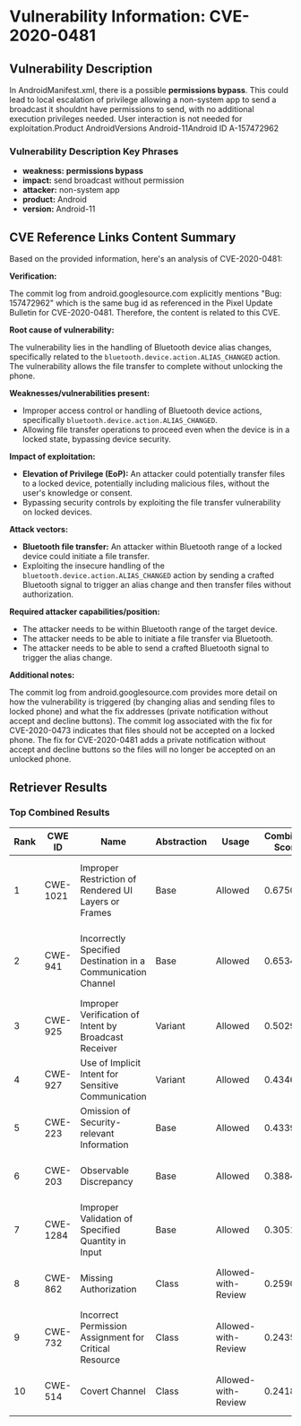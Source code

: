 # Vulnerability Information: CVE-2020-0481

## Vulnerability Description
In AndroidManifest.xml, there is a possible **permissions bypass**. This could lead to local escalation of privilege allowing a non-system app to send a broadcast it shouldnt have permissions to send, with no additional execution privileges needed. User interaction is not needed for exploitation.Product AndroidVersions Android-11Android ID A-157472962

### Vulnerability Description Key Phrases
- **weakness:** **permissions bypass**
- **impact:** send broadcast without permission
- **attacker:** non-system app
- **product:** Android
- **version:** Android-11

## CVE Reference Links Content Summary
Based on the provided information, here's an analysis of CVE-2020-0481:

**Verification:**

The commit log from android.googlesource.com explicitly mentions "Bug: 157472962" which is the same bug id as referenced in the Pixel Update Bulletin for CVE-2020-0481. Therefore, the content is related to this CVE.

**Root cause of vulnerability:**

The vulnerability lies in the handling of Bluetooth device alias changes, specifically related to the `bluetooth.device.action.ALIAS_CHANGED` action. The vulnerability allows the file transfer to complete without unlocking the phone.

**Weaknesses/vulnerabilities present:**

- Improper access control or handling of Bluetooth device actions, specifically `bluetooth.device.action.ALIAS_CHANGED`.
- Allowing file transfer operations to proceed even when the device is in a locked state, bypassing device security.

**Impact of exploitation:**

- **Elevation of Privilege (EoP):** An attacker could potentially transfer files to a locked device, potentially including malicious files, without the user's knowledge or consent.
- Bypassing security controls by exploiting the file transfer vulnerability on locked devices.

**Attack vectors:**

-  **Bluetooth file transfer:** An attacker within Bluetooth range of a locked device could initiate a file transfer.
- Exploiting the insecure handling of the `bluetooth.device.action.ALIAS_CHANGED` action by sending a crafted Bluetooth signal to trigger an alias change and then transfer files without authorization.

**Required attacker capabilities/position:**

- The attacker needs to be within Bluetooth range of the target device.
- The attacker needs to be able to initiate a file transfer via Bluetooth.
- The attacker needs to be able to send a crafted Bluetooth signal to trigger the alias change.

**Additional notes:**

The commit log from android.googlesource.com provides more detail on how the vulnerability is triggered (by changing alias and sending files to locked phone) and what the fix addresses (private notification without accept and decline buttons). The commit log associated with the fix for CVE-2020-0473 indicates that files should not be accepted on a locked phone. The fix for CVE-2020-0481 adds a private notification without accept and decline buttons so the files will no longer be accepted on an unlocked phone.

## Retriever Results

### Top Combined Results

| Rank | CWE ID | Name | Abstraction | Usage | Combined Score | Retrievers | Individual Scores |
|------|--------|------|-------------|-------|---------------|------------|-------------------|
| 1 | CWE-1021 | Improper Restriction of Rendered UI Layers or Frames | Base | Allowed | 0.6750 | dense, sparse, graph | dense: 0.577, sparse: 0.307, graph: 0.590 |
| 2 | CWE-941 | Incorrectly Specified Destination in a Communication Channel | Base | Allowed | 0.6534 | dense, sparse, graph | dense: 0.580, sparse: 0.265, graph: 0.591 |
| 3 | CWE-925 | Improper Verification of Intent by Broadcast Receiver | Variant | Allowed | 0.5029 | dense, sparse | dense: 0.674, sparse: 0.363 |
| 4 | CWE-927 | Use of Implicit Intent for Sensitive Communication | Variant | Allowed | 0.4346 | dense, sparse | dense: 0.657, sparse: 0.249 |
| 5 | CWE-223 | Omission of Security-relevant Information | Base | Allowed | 0.4339 | dense, sparse | dense: 0.562, sparse: 0.266 |
| 6 | CWE-203 | Observable Discrepancy | Base | Allowed | 0.3884 | dense, sparse | dense: 0.501, sparse: 0.241 |
| 7 | CWE-1284 | Improper Validation of Specified Quantity in Input | Base | Allowed | 0.3051 | sparse, graph | sparse: 0.243, graph: 0.465 |
| 8 | CWE-862 | Missing Authorization | Class | Allowed-with-Review | 0.2590 | dense, sparse | dense: 0.526, sparse: 0.310 |
| 9 | CWE-732 | Incorrect Permission Assignment for Critical Resource | Class | Allowed-with-Review | 0.2435 | dense, sparse | dense: 0.523, sparse: 0.267 |
| 10 | CWE-514 | Covert Channel | Class | Allowed-with-Review | 0.2418 | dense, sparse | dense: 0.506, sparse: 0.277 |

